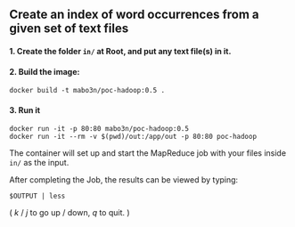 ## Create an index of word occurrences from a given set of text files

#### 1. Create the folder `in/` at Root, and put any text file(s) in it.

#### 2. Build the image:

```shell
docker build -t mabo3n/poc-hadoop:0.5 .
```

#### 3. Run it

```shell
docker run -it -p 80:80 mabo3n/poc-hadoop:0.5
docker run -it --rm -v $(pwd)/out:/app/out -p 80:80 poc-hadoop
```

The container will set up and start the MapReduce job with your files inside `in/` as the input.

After completing the Job, the results can be viewed by typing:

```shell
$OUTPUT | less
```

( *k* / *j* to go up / down, *q* to quit. )
